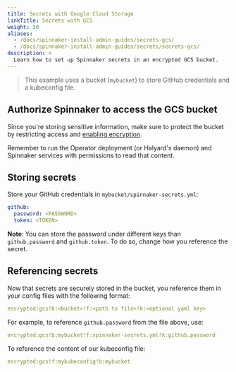 ```yaml
---
title: Secrets with Google Cloud Storage
linkTitle: Secrets with GCS
weight: 50
aliases:
  - /docs/spinnaker-install-admin-guides/secrets-gcs/
  - /docs/spinnaker-install-admin-guides/secrets/secrets-gcs/
description: >
  Learn how to set up Spinnaker secrets in an encrypted GCS bucket.
---
```


>This example uses a bucket (`mybucket`) to store GitHub credentials and a kubeconfig file.

## Authorize Spinnaker to access the GCS bucket

Since you're storing sensitive information, make sure to protect the bucket by restricting access and [enabling encryption](https://cloud.google.com/storage/docs/encryption/).

Remember to run the Operator deployment (or Halyard's daemon) and Spinnaker services with permissions to read that content.

## Storing secrets
Store your GitHub credentials in `mybucket/spinnaker-secrets.yml`:

```yaml
github:
  password: <PASSWORD>
  token: <TOKEN>
```

**Note**: You can store the password under different keys than `github.password` and `github.token`. To do so, change how you reference the secret.


## Referencing secrets
Now that secrets are securely stored in the bucket, you reference them in your config files with the following format:

```yaml
encrypted:gcs!b:<bucket>!f:<path to file>!k:<optional yaml key>
```


For example, to reference `github.password` from the file above, use:

```yaml
encrypted:gcs!b:mybucket!f:spinnaker-secrets.yml!k:github.password
```

To reference the content of our kubeconfig file:

```yaml
encrypted:gcs!f:mykubeconfig!b:mybucket
```
